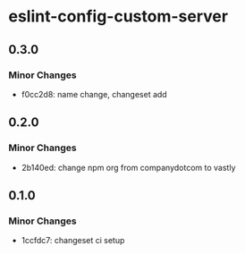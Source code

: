 # eslint-config-custom-server

## 0.3.0

### Minor Changes

- f0cc2d8: name change, changeset add

## 0.2.0

### Minor Changes

- 2b140ed: change npm org from companydotcom to vastly

## 0.1.0

### Minor Changes

- 1ccfdc7: changeset ci setup
